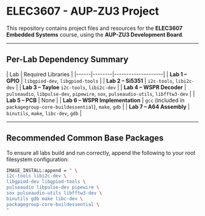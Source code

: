 # ELEC3607 - AUP-ZU3 Project

This repository contains project files and resources for the **ELEC3607 Embedded Systems** course, using the **AUP-ZU3 Development Board**.



---

##  Per-Lab Dependency Summary

| Lab |  Required Libraries |
|------|--------|--------------------|
| **Lab 1 – GPIO**  | `libgpiod-dev`, `libgpiod-tools` |
| **Lab 2 – Si5351**   | `i2c-tools`, `libi2c-dev` |
| **Lab 3 – Tayloe**  `i2c-tools`, `libi2c-dev` |
| **Lab 4 – WSPR Decoder**  | `pulseaudio`, `libpulse-dev`, `pipewire`, `sox`, `pulseaudio-utils`, `libfftw3-dev` |
| **Lab 5 – PCB**  | None |
| **Lab 6 – WSPR Implementation** | `gcc` (included in `packagegroup-core-buildessential`), `make`, `gdb` |
| **Lab 7 – A64 Assembly** | `binutils`, `make`, `libc-dev`, `gdb` |

---

##  Recommended Common Base Packages

To ensure all labs build and run correctly, append the following to your root filesystem configuration:

```bash
IMAGE_INSTALL:append = " \
i2c-tools libi2c-dev \
libgpiod-dev libgpiod-tools \
pulseaudio libpulse-dev pipewire \
sox pulseaudio-utils libfftw3-dev \
binutils gdb make libc-dev \
packagegroup-core-buildessential \
"

